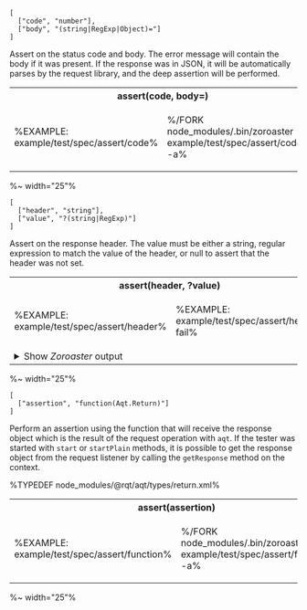 ```### assert => Tester
[
  ["code", "number"],
  ["body", "(string|RegExp|Object)="]
]
```

Assert on the status code and body. The error message will contain the body if it was present. If the response was in JSON, it will be automatically parses by the request library, and the deep assertion will be performed.

<table>
<tr><th colspan="2">assert(code, body=)</th></tr>
<!-- block-start -->
<tr><td>

%EXAMPLE: example/test/spec/assert/code%
</td>
<td>

%/FORK node_modules/.bin/zoroaster example/test/spec/assert/code.js -a%
</td></tr>
</table>

%~ width="25"%

```### assert => Tester
[
  ["header", "string"],
  ["value", "?(string|RegExp)"]
]
```

Assert on the response header. The value must be either a string, regular expression to match the value of the header, or null to assert that the header was not set.

<table>
<tr><th colspan="2">assert(header, ?value)</th></tr>
<!-- block-start -->
<tr><td>

%EXAMPLE: example/test/spec/assert/header%
</td><td>

%EXAMPLE: example/test/spec/assert/header-fail%
</td></tr>
<tr><td colspan="2">

<details><summary>
Show <em>Zoroaster</em> output
</summary>

%/FORK-diff node_modules/.bin/zoroaster example/test/spec/assert/header.js example/test/spec/assert/header-fail.js -a%
</details>
</td></tr>
</table>

%~ width="25"%

```### assert => Tester
[
  ["assertion", "function(Aqt.Return)"]
]
```

Perform an assertion using the function that will receive the response object which is the result of the request operation with `aqt`. If the tester was started with `start` or `startPlain` methods, it is possible to get the  response object from the request listener by calling the `getResponse` method on the context.

%TYPEDEF node_modules/@rqt/aqt/types/return.xml%

<table>
<tr><th colspan="2">assert(assertion)</th></tr>
<!-- block-start -->
<tr><td>

%EXAMPLE: example/test/spec/assert/function%
</td>
<td>

%/FORK node_modules/.bin/zoroaster example/test/spec/assert/function.js -a%
</td></tr>
</table>

%~ width="25"%